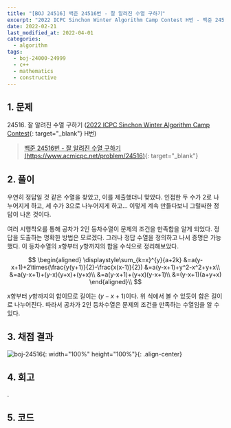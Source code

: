 ```yaml
---
title: "[BOJ 24516] 백준 24516번 - 잘 알려진 수열 구하기"
excerpt: "2022 ICPC Sinchon Winter Algorithm Camp Contest H번 - 백준 24516번 잘 알려진 수열 구하기 풀이"
date: 2022-02-21
last_modified_at: 2022-04-01
categories:
  - algorithm
tags:
  - boj-24000-24999
  - c++
  - mathematics
  - constructive
---
```


## 1. 문제
$24516$. 잘 알려진 수열 구하기 ([2022 ICPC Sinchon Winter Algorithm Camp Contest](https://burningfalls.github.io/contest/2022-swac-baekjoon-contest/){: target="_blank"} H번)

> [백준 24516번 - 잘 알려진 수열 구하기 (https://www.acmicpc.net/problem/24516)](https://www.acmicpc.net/problem/24516){: target="_blank"}

## 2. 풀이

우연히 정답일 것 같은 수열을 찾았고, 이를 제출했더니 맞았다. 인접한 두 수가 $2$로 나누어지게 하고, 세 수가 $3$으로 나누어지게 하고… 이렇게 계속 만들다보니 그럴싸한 정답이 나온 것이다. 

여러 시행착오를 통해 공차가 $2$인 등차수열이 문제의 조건을 만족함을 알게 되었다. 정답을 도출하는 명확한 방법은 모르겠다. 그러나 정답 수열을 정의하고 나서 증명은 가능했다. 이 등차수열의 $x$항부터 $y$항까지의 합을 수식으로 정리해보았다.

$$
\begin{aligned}
\displaystyle\sum_{k=x}^{y}{a+2k}
&=a(y-x+1)+2\times(\frac{y(y+1)}{2}-\frac{x(x-1)}{2})
&=a(y-x+1)+y^2-x^2+y+x\\
&=a(y-x+1)+(y-x)(y+x)+(y+x)\\
&=a(y-x+1)+(y+x)(y-x+1)\\
&=(y-x+1)(a+y+x)
\end{aligned}\\
$$

$x$항부터 $y$항까지의 합이므로 길이는 $(y-x+1)$이다. 위 식에서 볼 수 있듯이 합은 길이로 나누어진다. 따라서 공차가 $2$인 등차수열은 문제의 조건을 만족하는 수열임을 알 수 있다.

## 3. 채점 결과

![boj-24516](https://user-images.githubusercontent.com/30232837/161198463-4f110231-237f-4798-a4eb-3e8ce4b91168.png "boj-24516"){: width="100%" height="100%"}{: .align-center}

## 4. 회고

.

## 5. 코드

<script src="https://gist.github.com/BurningFalls/af1be5f67a9e259b9ae98b37e25e8203.js"></script>